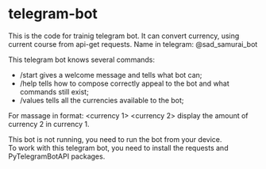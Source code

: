 # telegram-bot
This is the code for trainig telegram bot. It can convert currency, using current course from api-get requests.
Name in telegram: @sad_samurai_bot

This telegram bot knows several commands:
<ul>
<li>/start gives a welcome message and tells what bot can;  </li>
<li>/help tells how to compose correctly appeal to the bot and what commands still exist;  </li>
<li> /values tells all the currencies available to the bot; </li>
</ul> 
  
For massage in format: <currency 1> <currency 2> <amount> display the amount of currency 2 in currency 1.  
  
This bot is not running, you need to run the bot from your device.  
To work with this telegram bot, you need to install the requests and PyTelegramBotAPI packages.
